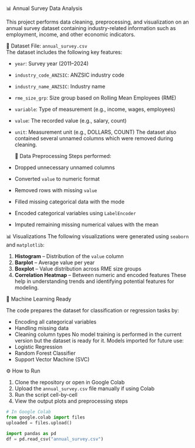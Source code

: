  📊 Annual Survey Data Analysis

This project performs data cleaning, preprocessing, and visualization on an annual survey dataset containing industry-related information such as employment, income, and other economic indicators.

📁 Dataset
File: `annual_survey.csv`  
The dataset includes the following key features:
- `year`: Survey year (2011–2024)
- `industry_code_ANZSIC`: ANZSIC industry code
- `industry_name_ANZSIC`: Industry name
- `rme_size_grp`: Size group based on Rolling Mean Employees (RME)
- `variable`: Type of measurement (e.g., income, wages, employees)
- `value`: The recorded value (e.g., salary, count)
- `unit`: Measurement unit (e.g., DOLLARS, COUNT)
The dataset also contained several unnamed columns which were removed during cleaning.

   🧼 Data Preprocessing
Steps performed:
- Dropped unnecessary unnamed columns
- Converted `value` to numeric format
- Removed rows with missing `value`
- Filled missing categorical data with the mode
- Encoded categorical variables using `LabelEncoder`
- Imputed remaining missing numerical values with the mean

 📊 Visualizations
The following visualizations were generated using `seaborn` and `matplotlib`:
1. **Histogram** – Distribution of the `value` column  
2. **Barplot** – Average value per year  
3. **Boxplot** – Value distribution across RME size groups  
4. **Correlation Heatmap** – Between numeric and encoded features
These help in understanding trends and identifying potential features for modeling.

 🤖 Machine Learning Ready
 
The code prepares the dataset for classification or regression tasks by:
- Encoding all categorical variables
- Handling missing data
- Cleaning column types
No model training is performed in the current version but the dataset is ready for it.
Models imported for future use:
- Logistic Regression
- Random Forest Classifier
- Support Vector Machine (SVC)

⚙️ How to Run

1. Clone the repository or open in Google Colab
2. Upload the `annual_survey.csv` file manually if using Colab
3. Run the script cell-by-cell
4. View the output plots and preprocessing steps
```python
# In Google Colab
from google.colab import files
uploaded = files.upload()

import pandas as pd
df = pd.read_csv("annual_survey.csv")
